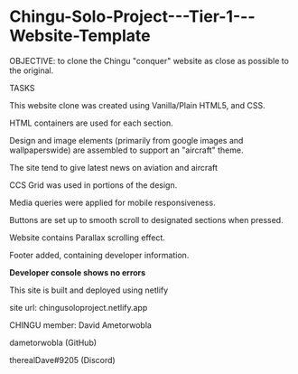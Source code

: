 # Chingu-Solo-Project---Tier-1---Website-Template

OBJECTIVE: to clone the Chingu "conquer" website as close as possible to the original.

TASKS

This website clone was created using Vanilla/Plain HTML5, and CSS.

HTML containers are used for each section.

Design and image elements (primarily from google images and wallpaperswide) are assembled to support an "aircraft" theme.

The site tend to give latest news on aviation and aircraft

CCS Grid was used in portions of the design.

Media queries were applied for mobile responsiveness.

Buttons are set up to smooth scroll to designated sections when pressed.

Website contains Parallax scrolling effect.

Footer added, containing developer information.

**Developer console shows no errors**

This site is built and deployed using netlify

site url: chingusoloproject.netlify.app

CHINGU member: David Ametorwobla

dametorwobla (GitHub)

therealDave#9205 (Discord)
